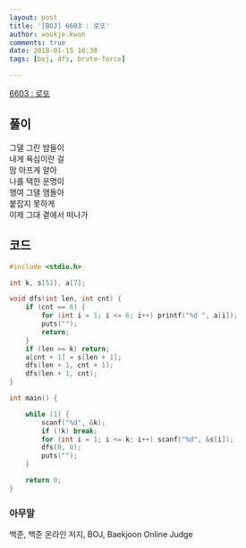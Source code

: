 ```yaml
---
layout: post
title: '[BOJ] 6603 : 로또'
author: wookje.kwon
comments: true
date: 2018-01-15 16:30
tags: [boj, dfs, brute-force]

---
```


[6603 : 로또](https://www.acmicpc.net/problem/6603)

## 풀이

그댈 그린 밤들이  
내게 욕심이란 걸  
맘 아프게 알아  
나를 택한 운명이  
행여 그댈 맴돌아  
붙잡지 못하게  
이제 그대 곁에서 떠나가  

## 코드

```cpp
#include <stdio.h>

int k, s[51], a[7];

void dfs(int len, int cnt) {
	if (cnt == 6) {
		for (int i = 1; i <= 6; i++) printf("%d ", a[i]);
		puts("");
		return;
	}
	if (len >= k) return;
	a[cnt + 1] = s[len + 1];
	dfs(len + 1, cnt + 1);
	dfs(len + 1, cnt);
}

int main() {

	while (1) {
		scanf("%d", &k);
		if (!k) break;
		for (int i = 1; i <= k; i++) scanf("%d", &s[i]);
		dfs(0, 0);
		puts("");
	}

	return 0;
}
```

### 아무말  
백준, 백준 온라인 저지, BOJ, Baekjoon Online Judge
